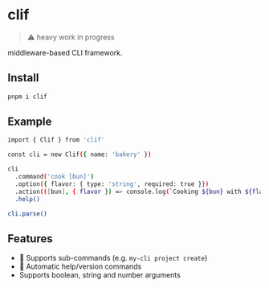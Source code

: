 # clif

> ⚠️ heavy work in progress

middleware-based CLI framework.

## Install

```sh
pnpm i clif
```

## Example

```sh
import { Clif } from 'clif'

const cli = new Clif({ name: 'bakery' })

cli
  .command('cook [bun]')
  .option({ flavor: { type: 'string', required: true }})
  .action(([bun], { flavor }) => console.log(`Cooking ${bun} with ${flavor}...`))
  .help()

cli.parse()
```

## Features

- 🌯 Supports sub-commands (e.g. `my-cli project create`)
- 🤖 Automatic help/version commands
- Supports boolean, string and number arguments
